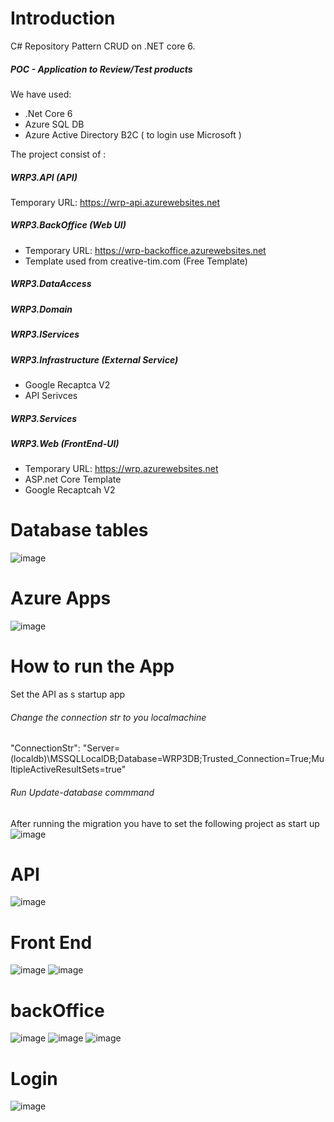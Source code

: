 # Introduction 

C# Repository Pattern CRUD on .NET core 6.


##### POC - Application to Review/Test products
We have used:
- .Net Core 6
- Azure SQL DB
- Azure Active Directory B2C ( to login use Microsoft )

The project consist of :

#####  WRP3.API  (API)
Temporary URL: https://wrp-api.azurewebsites.net
#####  WRP3.BackOffice  (Web UI)
- Temporary URL: https://wrp-backoffice.azurewebsites.net
- Template used from creative-tim.com (Free Template)

#####  WRP3.DataAccess
#####  WRP3.Domain
#####  WRP3.IServices
#####  WRP3.Infrastructure (External Service)
- Google Recaptca V2
- API Serivces

##### WRP3.Services
#####  WRP3.Web (FrontEnd-UI)  
- Temporary URL: https://wrp.azurewebsites.net
- ASP.net Core Template
- Google Recaptcah V2

# Database tables
![image](https://user-images.githubusercontent.com/20483242/187946049-74c3a062-35f1-41bd-81ee-50fb96172076.png)

# Azure Apps

![image](https://user-images.githubusercontent.com/20483242/187948216-91e7a9a5-7cea-46a2-b3ab-b6ad3b9bb6b9.png)


# How to run the App
Set the API as s startup app
###### Change the connection str to you localmachine
"ConnectionStr": "Server=(localdb)\\MSSQLLocalDB;Database=WRP3DB;Trusted_Connection=True;MultipleActiveResultSets=true"
###### Run Update-database commmand


After running the migration you have to set the following project as start up
![image](https://user-images.githubusercontent.com/20483242/187949911-eec774e0-103d-4538-ac36-f2f10d72554d.png)



# API

![image](https://user-images.githubusercontent.com/20483242/187952158-62a02a06-21ed-486d-96cb-8d3fe638f5f6.png)

# Front End

![image](https://user-images.githubusercontent.com/20483242/187952426-e02798aa-8374-48e8-a020-c4c2ee0173cc.png)
![image](https://user-images.githubusercontent.com/20483242/187953111-1278b4d9-ae7c-4dee-8488-c7d8740227f4.png)


# backOffice

![image](https://user-images.githubusercontent.com/20483242/187952605-7381c50c-98cb-45f8-abe1-5ce93bf21654.png)
![image](https://user-images.githubusercontent.com/20483242/187952698-3aad4696-c479-47de-a78c-813020715d44.png)
![image](https://user-images.githubusercontent.com/20483242/187953209-1c5392fe-19dd-49f5-b9a0-a94cb238355b.png)


# Login

![image](https://user-images.githubusercontent.com/20483242/187952820-ec4ad49e-6c4c-4bfb-81c6-832419d318c9.png)





